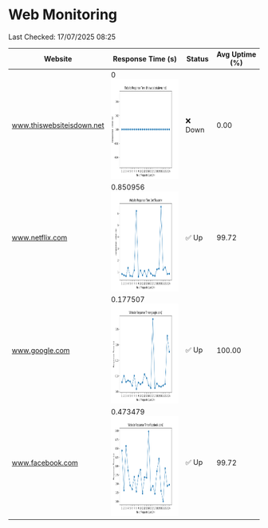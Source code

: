 # Web Monitoring

Last Checked: 17/07/2025 08:25

| Website | Response Time (s) | Status | Avg Uptime (%) |
|---------|-------------------|--------|----------------|
| www.thiswebsiteisdown.net | 0 <br> <img src="graph/thiswebsiteisdown.net.png" alt="Graph" width="200" height="200">  | ❌ Down | 0.00 |
| www.netflix.com | 0.850956 <br> <img src="graph/netflix.com.png" alt="Graph" width="200" height="200">  | ✅ Up | 99.72 |
| www.google.com | 0.177507 <br> <img src="graph/google.com.png" alt="Graph" width="200" height="200">  | ✅ Up | 100.00 |
| www.facebook.com | 0.473479 <br> <img src="graph/facebook.com.png" alt="Graph" width="200" height="200">  | ✅ Up | 99.72 |
